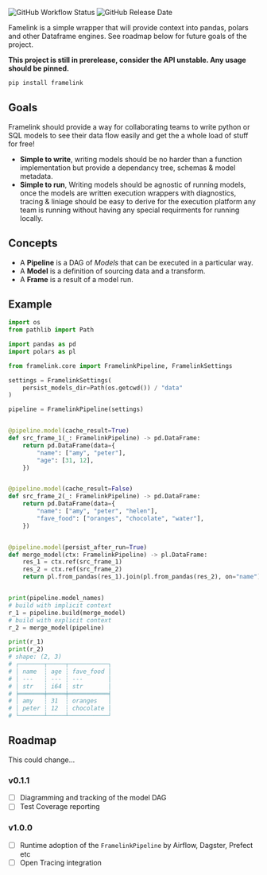 ![GitHub Workflow Status](https://img.shields.io/github/actions/workflow/status/gittoby/framelink/lint_test_build.yml)
![GitHub Release Date](https://img.shields.io/github/release-date/GitToby/framelink)

Famelink is a simple wrapper that will provide context into pandas, polars and other Dataframe engines. See roadmap
below for future goals of the project.

**This project is still in prerelease, consider the API unstable. Any usage should be pinned.**

```bash
pip install framelink
```

## Goals

Framelink should provide a way for collaborating teams to write python or SQL models to see their data flow easily and get the a whole load of stuff for free!

- **Simple to write**, writing models should be no harder than a function implementation but provide a dependancy tree, schemas & model metadata.
- **Simple to run**, Writing models should be agnostic of running models, once the models are written execution wrappers with diagnostics, tracing & liniage should be easy to derive for the execution platform any team is running without having any special requirments for running locally. 

## Concepts

- A **Pipeline** is a DAG of _Models_ that can be executed in a particular way.
- A **Model** is a definition of sourcing data and a transform.
- A **Frame** is a result of a model run.

## Example

```python
import os
from pathlib import Path

import pandas as pd
import polars as pl

from framelink.core import FramelinkPipeline, FramelinkSettings

settings = FramelinkSettings(
    persist_models_dir=Path(os.getcwd()) / "data"
)

pipeline = FramelinkPipeline(settings)


@pipeline.model(cache_result=True)
def src_frame_1(_: FramelinkPipeline) -> pd.DataFrame:
    return pd.DataFrame(data={
        "name": ["amy", "peter"],
        "age": [31, 12],
    })


@pipeline.model(cache_result=False)
def src_frame_2(_: FramelinkPipeline) -> pd.DataFrame:
    return pd.DataFrame(data={
        "name": ["amy", "peter", "helen"],
        "fave_food": ["oranges", "chocolate", "water"],
    })


@pipeline.model(persist_after_run=True)
def merge_model(ctx: FramelinkPipeline) -> pl.DataFrame:
    res_1 = ctx.ref(src_frame_1)
    res_2 = ctx.ref(src_frame_2)
    return pl.from_pandas(res_1).join(pl.from_pandas(res_2), on="name")


print(pipeline.model_names)
# build with implicit context
r_1 = pipeline.build(merge_model)
# build with explicit context
r_2 = merge_model(pipeline)

print(r_1)
print(r_2)
# shape: (2, 3)
# ┌───────┬─────┬───────────┐
# │ name  ┆ age ┆ fave_food │
# │ ---   ┆ --- ┆ ---       │
# │ str   ┆ i64 ┆ str       │
# ╞═══════╪═════╪═══════════╡
# │ amy   ┆ 31  ┆ oranges   │
# │ peter ┆ 12  ┆ chocolate │
# └───────┴─────┴───────────┘
```

## Roadmap

This could change...

### v0.1.1

- [ ] Diagramming and tracking of the model DAG
- [ ] Test Coverage reporting

### v1.0.0
- [ ] Runtime adoption of the `FramelinkPipeline` by Airflow, Dagster, Prefect etc
- [ ] Open Tracing integration
